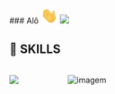 <div>
  ### Alô <img src="https://raw.githubusercontent.com/ABSphreak/ABSphreak/master/gifs/Hi.gif" width="30px">

  <img height="180em" src="https://github-readme-stats.vercel.app/api?username=othierrydaora&show_icons=true&theme=dracula&include_all_commits=true&count_private=true"/>
</div>

## 🚀 SKILLS

<br>
<img alt="imagem" min-width="400px" max-width="400px" width="400px" align="right" src="https://creazilla-store.fra1.digitaloceanspaces.com/cliparts/1459496/programming-clipart-xl.png" />

<div>
  <a href="https://github.com/othierrydaora">
  <img height="150em" src="https://github-readme-stats.vercel.app/api/top-langs/?username=othierrydaora&layout=compact&langs_count=7&theme=dracula"/>
</div>
  
